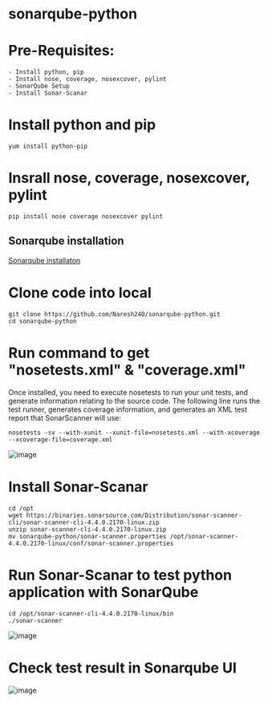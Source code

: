 # sonarqube-python

# Pre-Requisites:
    - Install python, pip
    - Install nose, coverage, nosexcover, pylint
    - SonarQube Setup
    - Install Sonar-Scanar
# Install python and pip
    yum install python-pip
# Insrall nose, coverage, nosexcover, pylint
    pip install nose coverage nosexcover pylint
## Sonarqube installation
   [Sonarqube installaton](https://github.com/Naresh240/sonarqube-installation.git)
# Clone code into local
    git clone https://github.com/Naresh240/sonarqube-python.git
    cd sonarqube-python
# Run command to get "nosetests.xml" & "coverage.xml"
  Once installed, you need to execute nosetests to run your unit tests, and generate information relating to the source code. The following line runs the test runner, generates coverage information, and generates an XML test report that SonarScanner will use:
    
    nosetests -sv --with-xunit --xunit-file=nosetests.xml --with-xcoverage --xcoverage-file=coverage.xml
  ![image](https://user-images.githubusercontent.com/58024415/102007246-569f7900-3d4d-11eb-91d7-220529dc18e1.png)
# Install Sonar-Scanar
    cd /opt
    wget https://binaries.sonarsource.com/Distribution/sonar-scanner-cli/sonar-scanner-cli-4.4.0.2170-linux.zip
    unzip sonar-scanner-cli-4.4.0.2170-linux.zip
    mv sonarqube-python/sonar-scanner.properties /opt/sonar-scanner-4.4.0.2170-linux/conf/sonar-scanner.properties
# Run Sonar-Scanar to test python application with SonarQube
    cd /opt/sonar-scanner-cli-4.4.0.2170-linux/bin
    ./sonar-scanner
  ![image](https://user-images.githubusercontent.com/58024415/102007223-1e983600-3d4d-11eb-9f60-6a5f313fc797.png)
# Check test result in Sonarqube UI 
  ![image](https://user-images.githubusercontent.com/58024415/102007237-3cfe3180-3d4d-11eb-8655-b1a25e7443ca.png)
